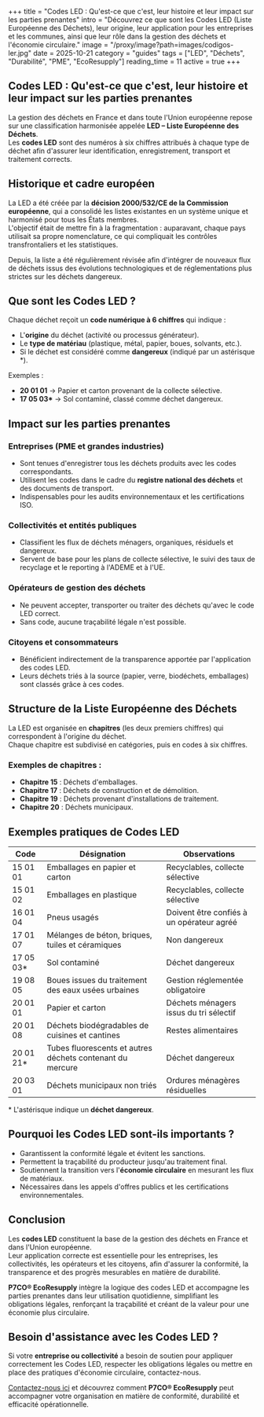 +++
title = "Codes LED : Qu'est-ce que c'est, leur histoire et leur impact sur les parties prenantes"
intro = "Découvrez ce que sont les Codes LED (Liste Européenne des Déchets), leur origine, leur application pour les entreprises et les communes, ainsi que leur rôle dans la gestion des déchets et l'économie circulaire."
image = "/proxy/image?path=images/codigos-ler.jpg"
date = 2025-10-21
category = "guides"
tags = ["LED", "Déchets", "Durabilité", "PME", "EcoResupply"]
reading_time = 11
active = true
+++

## Codes LED : Qu'est-ce que c'est, leur histoire et leur impact sur les parties prenantes

La gestion des déchets en France et dans toute l'Union européenne repose sur une classification harmonisée appelée **LED – Liste Européenne des Déchets**.  
Les **codes LED** sont des numéros à six chiffres attribués à chaque type de déchet afin d'assurer leur identification, enregistrement, transport et traitement corrects.

## Historique et cadre européen

La LED a été créée par la **décision 2000/532/CE de la Commission européenne**, qui a consolidé les listes existantes en un système unique et harmonisé pour tous les États membres.  
L'objectif était de mettre fin à la fragmentation : auparavant, chaque pays utilisait sa propre nomenclature, ce qui compliquait les contrôles transfrontaliers et les statistiques.  

Depuis, la liste a été régulièrement révisée afin d'intégrer de nouveaux flux de déchets issus des évolutions technologiques et de réglementations plus strictes sur les déchets dangereux.

## Que sont les Codes LED ?

Chaque déchet reçoit un **code numérique à 6 chiffres** qui indique :

- L'**origine** du déchet (activité ou processus générateur).  
- Le **type de matériau** (plastique, métal, papier, boues, solvants, etc.).  
- Si le déchet est considéré comme **dangereux** (indiqué par un astérisque *).  

Exemples :  
- **20 01 01** → Papier et carton provenant de la collecte sélective.  
- **17 05 03\*** → Sol contaminé, classé comme déchet dangereux.  

## Impact sur les parties prenantes

### Entreprises (PME et grandes industries)  
- Sont tenues d'enregistrer tous les déchets produits avec les codes correspondants.  
- Utilisent les codes dans le cadre du **registre national des déchets** et des documents de transport.  
- Indispensables pour les audits environnementaux et les certifications ISO.  

### Collectivités et entités publiques  
- Classifient les flux de déchets ménagers, organiques, résiduels et dangereux.  
- Servent de base pour les plans de collecte sélective, le suivi des taux de recyclage et le reporting à l'ADEME et à l'UE.  

### Opérateurs de gestion des déchets  
- Ne peuvent accepter, transporter ou traiter des déchets qu'avec le code LED correct.  
- Sans code, aucune traçabilité légale n'est possible.  

### Citoyens et consommateurs  
- Bénéficient indirectement de la transparence apportée par l'application des codes LED.  
- Leurs déchets triés à la source (papier, verre, biodéchets, emballages) sont classés grâce à ces codes.  

## Structure de la Liste Européenne des Déchets

La LED est organisée en **chapitres** (les deux premiers chiffres) qui correspondent à l'origine du déchet.  
Chaque chapitre est subdivisé en catégories, puis en codes à six chiffres.  

### Exemples de chapitres :
- **Chapitre 15** : Déchets d'emballages.  
- **Chapitre 17** : Déchets de construction et de démolition.  
- **Chapitre 19** : Déchets provenant d'installations de traitement.  
- **Chapitre 20** : Déchets municipaux.  

## Exemples pratiques de Codes LED

| Code | Désignation | Observations |
|------|-------------|--------------|
| 15 01 01 | Emballages en papier et carton | Recyclables, collecte sélective |
| 15 01 02 | Emballages en plastique | Recyclables, collecte sélective |
| 16 01 04 | Pneus usagés | Doivent être confiés à un opérateur agréé |
| 17 01 07 | Mélanges de béton, briques, tuiles et céramiques | Non dangereux |
| 17 05 03* | Sol contaminé | Déchet dangereux |
| 19 08 05 | Boues issues du traitement des eaux usées urbaines | Gestion réglementée obligatoire |
| 20 01 01 | Papier et carton | Déchets ménagers issus du tri sélectif |
| 20 01 08 | Déchets biodégradables de cuisines et cantines | Restes alimentaires |
| 20 01 21* | Tubes fluorescents et autres déchets contenant du mercure | Déchet dangereux |
| 20 03 01 | Déchets municipaux non triés | Ordures ménagères résiduelles |

\* L'astérisque indique un **déchet dangereux**.

## Pourquoi les Codes LED sont-ils importants ?

- Garantissent la conformité légale et évitent les sanctions.  
- Permettent la traçabilité du producteur jusqu'au traitement final.  
- Soutiennent la transition vers l'**économie circulaire** en mesurant les flux de matériaux.  
- Nécessaires dans les appels d'offres publics et les certifications environnementales.  

## Conclusion

Les **codes LED** constituent la base de la gestion des déchets en France et dans l'Union européenne.  
Leur application correcte est essentielle pour les entreprises, les collectivités, les opérateurs et les citoyens, afin d'assurer la conformité, la transparence et des progrès mesurables en matière de durabilité.  

**P7CO® EcoResupply** intègre la logique des codes LED et accompagne les parties prenantes dans leur utilisation quotidienne, simplifiant les obligations légales, renforçant la traçabilité et créant de la valeur pour une économie plus circulaire.  

## Besoin d'assistance avec les Codes LED ?

Si votre **entreprise ou collectivité** a besoin de soutien pour appliquer correctement les Codes LED, respecter les obligations légales ou mettre en place des pratiques d'économie circulaire, contactez-nous.  

[Contactez-nous ici](/fr/home/contact) et découvrez comment **P7CO® EcoResupply** peut accompagner votre organisation en matière de conformité, durabilité et efficacité opérationnelle.
